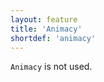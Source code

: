```yaml
---
layout: feature
title: 'Animacy'
shortdef: 'animacy'
---
```


`Animacy` is not used.
<!-- Interlanguage links updated Čt lis 12 09:42:59 CET 2020 -->
